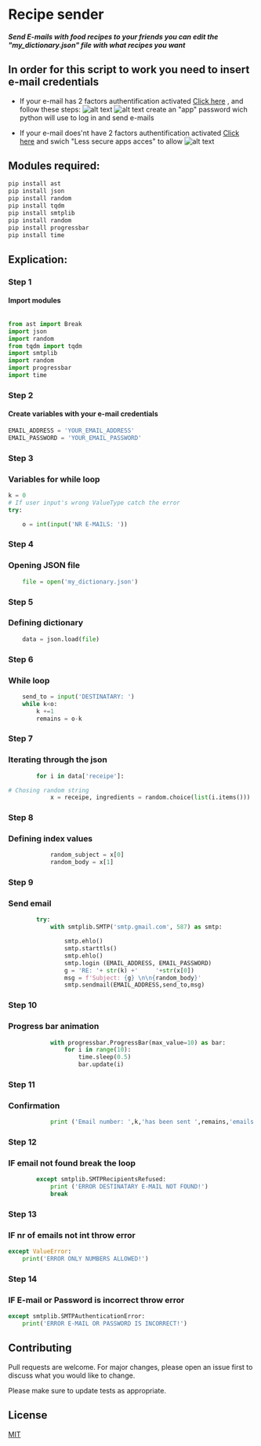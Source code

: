 # Recipe sender

##### Send E-mails with food recipes to your friends you can edit the "my_dictionary.json" file with what recipes you want
## In order for this script to work you need to insert e-mail credentials
* If your e-mail has 2 factors authentification activated [Click here](https://accounts.google.com/signin/v2/identifier?continue=https%3A%2F%2Fmyaccount.google.com%2Fapppasswords&osid=1&rart=ANgoxccqxZEcQ-iajblFG-Oigddioy7bHWE2jf7kI1K252-AmIOGCk3cDSrzFfYgYT7Zjgg11sykG_yVEwnWGHKT9TxMUYjQBQ&service=accountsettings&flowName=GlifWebSignIn&flowEntry=ServiceLogin) , and follow these steps: ![alt text](https://github.com/stefanlnt23/e-mail_sender/blob/main/img/x1.png "img x1") ![alt text](https://github.com/stefanlnt23/e-mail_sender/blob/main/img/x2.png "img x2")  create an "app" password wich python will use to log in and send e-mails


* If your e-mail does'nt have 2 factors authentification activated [Click here](https://myaccount.google.com/lesssecureapps?pli=1&rapt=AEjHL4Pplz1tcmHd2l4oMIT-uxobFlFefVkQBF27koccYycwlRpFB7_bvrCgE9_rChUKte5pf6JyrCU4y56cDLOwVBBqnuZVag) and swich "Less secure apps acces" to allow  ![alt text](https://github.com/stefanlnt23/e-mail_sender/blob/main/img/123.png "Text2")

## Modules required:

```python
pip install ast 
pip install json
pip install random
pip install tqdm 
pip install smtplib
pip install random
pip install progressbar
pip install time
```

## Explication:
### Step 1
#### Import modules 
```python

from ast import Break
import json
import random
from tqdm import tqdm
import smtplib
import random
import progressbar
import time
```
### Step 2
#### Create variables with your e-mail credentials
```python
EMAIL_ADDRESS = 'YOUR_EMAIL_ADDRESS'
EMAIL_PASSWORD = 'YOUR_EMAIL_PASSWORD'
```
### Step 3
### Variables for while loop
```python
k = 0
# If user input's wrong ValueType catch the error
try:

    o = int(input('NR E-MAILS: '))
```
### Step 4
### Opening JSON file
```python
    file = open('my_dictionary.json')
```
### Step 5
### Defining dictionary
```python
    data = json.load(file)
 ```
 ### Step 6
### While loop
```python
    send_to = input('DESTINATARY: ')
    while k<o:
        k +=1
        remains = o-k
```
### Step 7
### Iterating through the json
```python
        for i in data['receipe']:
```
```python
# Chosing random string
            x = receipe, ingredients = random.choice(list(i.items())) 
```
### Step 8
### Defining index values
```python
            random_subject = x[0]
            random_body = x[1]
```
### Step 9
### Send email
```python
        try:
            with smtplib.SMTP('smtp.gmail.com', 587) as smtp:

                smtp.ehlo()
                smtp.starttls()
                smtp.ehlo()
                smtp.login (EMAIL_ADDRESS, EMAIL_PASSWORD)
                g = 'RE: '+ str(k) +'     '+str(x[0])
                msg = f'Subject: {g} \n\n{random_body}'
                smtp.sendmail(EMAIL_ADDRESS,send_to,msg)
```
### Step 10
### Progress bar animation
```python
            with progressbar.ProgressBar(max_value=10) as bar:
                for i in range(10):
                    time.sleep(0.5)
                    bar.update(i)
```
### Step 11
### Confirmation
```python
            print ('Email number: ',k,'has been sent ',remains,'emails left')
```
### Step 12
### IF email not found break the loop
```python
        except smtplib.SMTPRecipientsRefused:
            print ('ERROR DESTINATARY E-MAIL NOT FOUND!')
            break
```
### Step 13
### IF nr of emails not int throw error
```python
except ValueError:
    print('ERROR ONLY NUMBERS ALLOWED!')
```
### Step 14
### IF E-mail or Password is incorrect throw error
```python
except smtplib.SMTPAuthenticationError:
    print('ERROR E-MAIL OR PASSWORD IS INCORRECT!')
```
## Contributing
Pull requests are welcome. For major changes, please open an issue first to discuss what you would like to change.

Please make sure to update tests as appropriate.

## License
[MIT](https://choosealicense.com/licenses/mit/)
